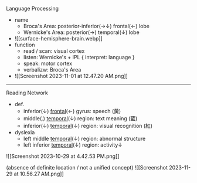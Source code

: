 
Language Processing
- name
	- Broca's Area:  posterior-inferior(→↓) frontal(←) lobe
	- Wernicke's Area:  posterior(→) temporal(↓) lobe
- 
	![[surface-hemisphere-brain.webp]]
- function
	- read / scan:  visual cortex
	- listen:       Wernicke's + IPL { interpret: language }
	- speak:        motor cortex
	- verbalizw:    Broca's Area
- 
	![[Screenshot 2023-11-01 at 12.47.20 AM.png]]

---

Reading Network
- def.
	- inferior(↓) <u>frontal</u>(←) gyrus:    speech (黃)
	- middle(.) <u>temporal</u>(↓) region:    text meaning (藍)
	- inferior(↓) <u>temporal</u>(↓) region:  visual recognition (紅)
- dyslexia
	- left middle <u>temporal</u>(↓) region:  abnormal structure
	- left inferior <u>temporal</u>(↓) region:  activity↓

![[Screenshot 2023-10-29 at 4.42.53 PM.png]]

(absence of definite location / not a unified concept)
![[Screenshot 2023-11-29 at 10.56.27 AM.png]]
